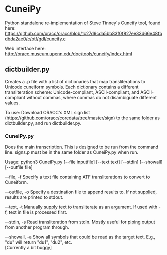 # CuneiPy
Python standalone re-implementation of Steve Tinney's Cuneify tool, found here: https://github.com/oracc/oracc/blob/1c27d9cda5bb83f0f827ee33d66e48fbdbda2ae0/c/otf/gdl/cuneify.c

Web interface here: http://oracc.museum.upenn.edu/doc/tools/cuneify/index.html

## dictbuilder.py
Creates a .p file with a list of dictionaries that map transliterations to Unicode cuneiform symbols.  Each dictionary contains a different transliteration scheme: Unicode-compliant, ASCII-compliant, and ASCII-compliant without commas, where commas do not disambiguate different values.

To use: Download ORACC's XML sign list (https://github.com/oracc/coredata/tree/master/sign) to the same folder as dictbuilder.py, and run dictbuilder.py.

### CuneiPy.py
Does the main transcription.  This is designed to be run from the command line.  signs.p must be in the same folder as CuneiPy.py when run.

Usage:
python3 CuneiPy.py [--file inputfile] [--text text] [--stdin] [--showall] [--outfile file]

--file, -f          Specify a text file containing ATF transliterations to convert to Cuneiform.

--outfile, -o       Specify a destination file to append results to.  If not supplied, results are printed to stdout.

--text, -t          Manually supply text to transliterate as an argument.  If used with -f, text in file is processed first.

--stdin, -s         Read transliteration from stdin.  Mostly useful for piping output from another program through.

--showall, -a       Show all symbols that could be read as the target text.  E.g., "du" will return "du1", "du2", etc.  
                    [Currently a bit buggy]
